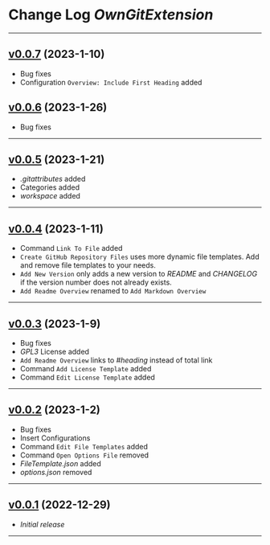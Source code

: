# Change Log _OwnGitExtension_

---

## [v0.0.7](https://github.com/phil1436/owngitextension/tree/0.0.7) (2023-1-10)

-   Bug fixes
-   Configuration `Overview: Include First Heading` added

## [v0.0.6](https://github.com/phil1436/owngitextension/tree/0.0.6) (2023-1-26)

-   Bug fixes

---

## [v0.0.5](https://github.com/phil1436/owngitextension/tree/0.0.5) (2023-1-21)

-   _.gitattributes_ added
-   Categories added
-   _workspace_ added

---

## [v0.0.4](https://github.com/phil1436/owngitextension/tree/0.0.4) (2023-1-11)

-   Command `Link To File` added
-   `Create GitHub Repository Files` uses more dynamic file templates. Add and remove file templates to your needs.
-   `Add New Version` only adds a new version to _README_ and _CHANGELOG_ if the version number does not already exists.
-   `Add Readme Overview` renamed to `Add Markdown Overview`

---

## [v0.0.3](https://github.com/phil1436/owngitextension/tree/0.0.3) (2023-1-9)

-   Bug fixes
-   _GPL3_ License added
-   `Add Readme Overview` links to _#heading_ instead of total link
-   Command `Add License Template` added
-   Command `Edit License Template` added

---

## [v0.0.2](https://github.com/phil1436/owngitextension/tree/0.0.2) (2023-1-2)

-   Bug fixes
-   Insert Configurations
-   Command `Edit File Templates` added
-   Command `Open Options File` removed
-   _FileTemplate.json_ added
-   _options.json_ removed

---

## [v0.0.1](https://github.com/phil1436/owngitextension/tree/0.0.1) (2022-12-29)

-   _Initial release_

---
